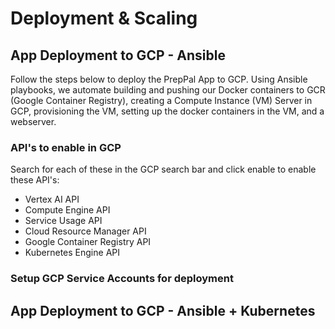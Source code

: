 # Deployment & Scaling

## App Deployment to GCP - Ansible
Follow the steps below to deploy the PrepPal App to GCP. Using Ansible playbooks, we automate building and pushing our Docker containers to GCR (Google Container Registry), creating a Compute Instance (VM) Server in GCP, provisioning the VM, setting up the docker containers in the VM, and a webserver.

### API's to enable in GCP
Search for each of these in the GCP search bar and click enable to enable these API's:

- Vertex AI API
- Compute Engine API
- Service Usage API
- Cloud Resource Manager API
- Google Container Registry API
- Kubernetes Engine API

### Setup GCP Service Accounts for deployment


## App Deployment to GCP - Ansible + Kubernetes
